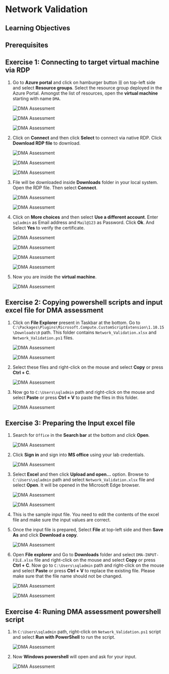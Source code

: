 # Network Validation

## Learning Objectives

## Prerequisites

## Exercise 1: Connecting to target virtual machine via RDP

1. Go to **Azure portal** and click on hamburger button ☰ on top-left side and select **Resource groups**. Select the resource group deployed in the Azure Portal. Amongst the list of resources, open the **virtual machine** starting with name ```DMA```.

    ![DMA Assessment](assets/1.jpg)
    
    ![DMA Assessment](assets/2.jpg)
    
    ![DMA Assessment](assets/3.jpg)

2. Click on **Connect** and then click **Select** to connect via native RDP. Click **Download RDP file** to download.

    ![DMA Assessment](assets/4.jpg)
    
    ![DMA Assessment](assets/5.jpg)
    
    ![DMA Assessment](assets/6.jpg)

3. File will be downloaded inside **Downloads** folder in your local system. Open the RDP file. Then select **Connect**.

    ![DMA Assessment](assets/7.jpg)
    
    ![DMA Assessment](assets/8.jpg)

4. Click on **More choices** and then select **Use a different account**. Enter ```sqladmin``` as Email address and ```Mail@123``` as Password. Click **Ok**. And Select **Yes** to verify the certificate.
    
    ![DMA Assessment](assets/9.jpg)
    
    ![DMA Assessment](assets/10.jpg)
    
    ![DMA Assessment](assets/11.jpg)
    
    ![DMA Assessment](assets/12.jpg)

5. Now you are inside the **virtual machine**.

    ![DMA Assessment](assets/13.jpg)

## Exercise 2: Copying powershell scripts and input excel file for DMA assessment

1. Click on **File Explorer** present in Taskbar at the bottom. Go to ```C:\Packages\Plugins\Microsoft.Compute.CustomScriptExtension\1.10.15\Downloads\0``` path. This folder contains ```Network_Validation.xlsx``` and ```Network_Validation.ps1``` files.

    ![DMA Assessment](assets/14.jpg)
    
    ![DMA Assessment](assets/15.jpg)

2. Select these files and right-click on the mouse and select **Copy** or press **Ctrl + C**.

    ![DMA Assessment](assets/16.jpg)

3. Now go to ```C:\Users\sqladmin``` path and right-click on the mouse and select **Paste** or press **Ctrl + V** to paste the files in this folder.

    ![DMA Assessment](assets/17.jpg)
    
## Exercise 3: Preparing the Input excel file

1. Search for ```Office``` in the **Search bar** at the bottom and click **Open**.

    ![DMA Assessment](assets/20.jpg)

2. Click **Sign in** and sign into **MS office** using your lab credentials.

    ![DMA Assessment](assets/21.jpg)

3. Select **Excel** and then click **Upload and open...** option. Browse to ```C:\Users\sqladmin``` path and select ```Network_Validation.xlsx``` file and select **Open**. It will be opened in the Microsoft Edge browser.

    ![DMA Assessment](assets/22.jpg)
    
    ![DMA Assessment](assets/23.jpg)

4. This is the sample input file. You need to edit the contents of the excel file and make sure the input values are correct.

10. Once the input file is prepared, Select **File** at top-left side and then **Save As** and click **Download a copy**. 

    ![DMA Assessment](assets/35.jpg)

11. Open **File explorer** and Go to **Downloads** folder and select ```DMA-INPUT-FILE.xlsx``` file and right-click on the mouse and select **Copy** or press **Ctrl + C**. Now go to ```C:\Users\sqladmin``` path and right-click on the mouse and select **Paste** or press **Ctrl + V** to replace the existing file. Please make sure that the file name should not be changed.

    ![DMA Assessment](assets/36.jpg)
    
    ![DMA Assessment](assets/37.jpg)

## Exercise 4: Runing DMA assessment powershell script

1. In ```C:\Users\sqladmin``` path, right-click on ```Network_Validation.ps1``` script and select **Run with PowerShell** to run the script.

    ![DMA Assessment](assets/38.jpg)

2. Now **Windows powershell** will open and ask for your input.

    ![DMA Assessment](assets/39.jpg)
